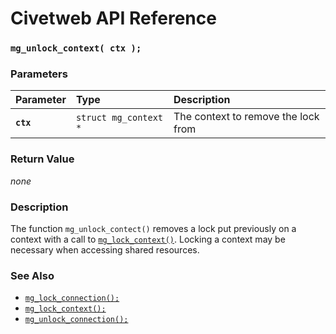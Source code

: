 # Civetweb API Reference

### `mg_unlock_context( ctx );`

### Parameters

| Parameter | Type | Description |
| :--- | :--- | :--- |
|**`ctx`**|`struct mg_context *`|The context to remove the lock from|

### Return Value

*none*

### Description

The function `mg_unlock_contect()` removes a lock put previously on a context with a call to [`mg_lock_context()`](mg_lock_context.md). Locking a context may be necessary when accessing shared resources.

### See Also

* [`mg_lock_connection();`](mg_lock_connection.md)
* [`mg_lock_context();`](mg_lock_context.md)
* [`mg_unlock_connection();`](mg_unlock_connection.md)
